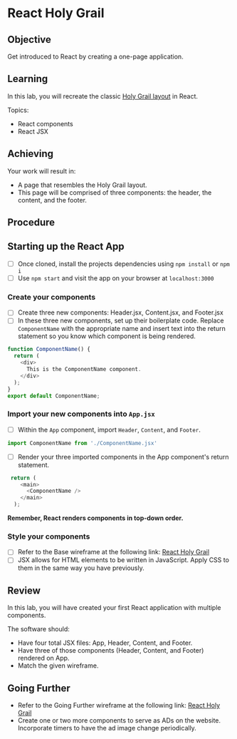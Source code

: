 # React Holy Grail

## Objective

Get introduced to React by creating a one-page application.

## Learning

In this lab, you will recreate the classic [Holy Grail layout](https://en.wikipedia.org/wiki/Holy_grail_(web_design)) in React.

Topics:

- React components
- React JSX

## Achieving

Your work will result in:

- A page that resembles the Holy Grail layout.
- This page will be comprised of three components: the header, the content, and the footer. 

## Procedure

## Starting up the React App
- [ ] Once cloned, install the projects dependencies using `npm install` or `npm i`
- [ ] Use `npm start` and visit the app on your browser at `localhost:3000`

### Create your components

- [ ] Create three new components: Header.jsx, Content.jsx, and Footer.jsx
- [ ] In these three new components, set up their boilerplate code. Replace `ComponentName` with the appropriate name and insert text into the return statement so you know which component is being rendered.
```js
function ComponentName() {
  return (
    <div>
      This is the ComponentName component.
    </div>
  );
}
export default ComponentName;
```

### Import your new components into `App.jsx`

- [ ] Within the `App` component, import `Header`, `Content`, and `Footer`.
```js
import ComponentName from './ComponentName.jsx'
```
- [ ] Render your three imported components in the App component's return statement.
```js
 return (
    <main>
      <ComponentName />
    </main>
  );
```
**Remember, React renders components in top-down order.** 

### Style your components

- [ ] Refer to the Base wireframe at the following link: [React Holy Grail](https://www.figma.com/file/3LzHE1feUIla6ZfNUKyMhZ/react-holy-grail?node-id=0%3A1)
- [ ] JSX allows for HTML elements to be written in JavaScript. Apply CSS to them in the same way you have previously.

## Review

In this lab, you will have created your first React application with multiple components.

The software should:

- Have four total JSX files: App, Header, Content, and Footer.
- Have three of those components (Header, Content, and Footer) rendered on App.
- Match the given wireframe.
  
## Going Further

- Refer to the Going Further wireframe at the following link: [React Holy Grail](https://www.figma.com/file/3LzHE1feUIla6ZfNUKyMhZ/react-holy-grail?node-id=0%3A1)
- Create one or two more components to serve as ADs on the website. Incorporate timers to have the ad image change periodically.
